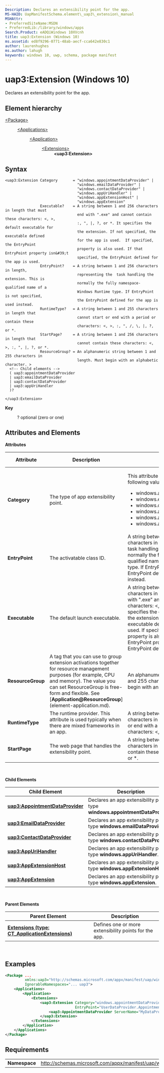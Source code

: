 ```yaml
---
Description: Declares an extensibility point for the app.
MS-HAID: UapManifestSchema.element\_uap3\_extension\_manual
MSHAttr:
- PreferredSiteName:MSDN
- PreferredLib:/library/windows/apps
Search.Product: eADQiWindows 10XVcnh
title: uap3:Extension (Windows 10)
ms.assetid: ed8f9296-0771-48ab-aecf-cca642e830c1
author: laurenhughes
ms.author: lahugh
keywords: windows 10, uwp, schema, package manifest
---
```


# uap3:Extension (Windows 10)


Declares an extensibility point for the app.

## Element hierarchy

<dl>
<dt><a href="element-package.md">&lt;Package&gt;</a></dt>
<dd>
<dl>
<dt><a href="element-applications.md">&lt;Applications&gt;</a></dt>
<dd>
<dl>
<dt><a href="element-application.md">&lt;Application&gt;</a></dt>
<dd>
<dl>
<dt><a href="element-1-extensions.md">&lt;Extensions&gt;</a></dt>
<dd><b>&lt;uap3:Extension&gt;</b></dd>
</dl>
</dd>
</dl>
</dd>
</dl>
</dd>
</dl>

## Syntax


```
<uap3:Extension Category       = "windows.appointmentDataProvider" | 
                                 "windows.emailDataProvider" | 
                                 "windows.contactDataProvider" | 
                                 "windows.appUriHandler" | 
                                 "windows.appExtensionHost" | 
                                 "windows.appExtension"
                Executable?    = A string between 1 and 256 characters in length that must 
                                 end with ".exe" and cannot contain these characters: <, >, 
                                 :, ", |, ?, or *. It specifies the default executable for 
                                 the extension. If not specified, the executable defined 
                                 for the app is used.  If specified, the EntryPoint 
                                 property is also used. If that EntryPoint property isn&#39;t 
                                 specified, the EntryPoint defined for the app is used.
                EntryPoint?    = A string between 1 and 256 characters in length, 
                                 representing the  task handling the extension. This is 
                                 normally the fully namespace-qualified name of a 
                                 Windows Runtime type. If EntryPoint is not specified, 
                                 the EntryPoint defined for the app is used instead.
                RuntimeType?   = A string between 1 and 255 characters in length that 
                                 cannot start or end with a period or contain these 
                                 characters: <, >, :, ", /, \, |, ?, or *.
                StartPage?     = A string between 1 and 256 characters in length that 
                                 cannot contain these characters: <, >, :, ", |, ?, or *.
                ResourceGroup? = An alphanumeric string between 1 and 255 characters in 
                                 length. Must begin with an alphabetic character. >
  <!-- Child elements -->
  ( uap3:appointmentDataProvider
  | uap3:emailDataProvider
  | uap3:contactDataProvider
  | uap3:appUriHandler
  )?

</uap3:Extension>
```

**Key**

          ? optional (zero or one)

## Attributes and Elements


**Attributes**

<table>
<colgroup>
<col width="20%" />
<col width="20%" />
<col width="20%" />
<col width="20%" />
<col width="20%" />
</colgroup>
<thead>
<tr class="header">
<th>Attribute</th>
<th>Description</th>
<th>Data type</th>
<th>Required</th>
<th>Default value</th>
</tr>
</thead>
<tbody>
<tr class="odd">
<td><strong>Category</strong></td>
<td>The type of app extensibility point.</td>
<td><p>This attribute can have one of the following values:</p>
<ul>
<li>windows.appointmentDataProvider</li>
<li>windows.emailDataProvider</li>
<li>windows.contactDataProvider</li>
<li>windows.appUriHandler</li>
<li>windows.appExtensionHost</li>
<li>windows.appExtension</li>
</ul></td>
<td>Yes</td>
<td></td>
</tr>
<tr class="even">
<td><strong>EntryPoint</strong></td>
<td>The activatable class ID.</td>
<td>A string between 1 and 256 characters in length, representing the task handling the extension. This is normally the fully namespace-qualified name of a Windows Runtime type. If EntryPoint is not specified, the EntryPoint defined for the app is used instead.</td>
<td>No</td>
<td></td>
</tr>
<tr class="odd">
<td><strong>Executable</strong></td>
<td>The default launch executable.</td>
<td>A string between 1 and 256 characters in length that must end with &quot;.exe&quot; and cannot contain these characters: &lt;, &gt;, :, &quot;, |, ?, or *. It specifies the default executable for the extension. If not specified, the executable defined for the app is used. If specified, the EntryPoint property is also used. If that EntryPoint property isn't specified, the EntryPoint defined for the app is used.</td>
<td>No</td>
<td></td>
</tr>
<tr class="even">
<td><strong>ResourceGroup</strong></td>
<td>A tag that you can use to group extension activations together for resource management purposes (for example, CPU and memory). The value you can set ResourceGroup is free-form and flexible. See [<strong>Application@ResourceGroup</strong>](element-application.md).</td>
<td>An alphanumeric string between 1 and 255 characters in length. Must begin with an alphabetic character.</td>
<td>No</td>
<td></td>
</tr>
<tr class="odd">
<td><strong>RuntimeType</strong></td>
<td>The runtime provider. This attribute is used typically when there are mixed frameworks in an app.</td>
<td>A string between 1 and 255 characters in length that cannot start or end with a period or contain these characters: &lt;, &gt;, :, &quot;, /, \, |, ?, or *.</td>
<td>No</td>
<td></td>
</tr>
<tr class="even">
<td><strong>StartPage</strong></td>
<td>The web page that handles the extensibility point.</td>
<td>A string between 1 and 256 characters in length that cannot contain these characters: &lt;, &gt;, :, &quot;, |, ?, or *.</td>
<td>No</td>
<td></td>
</tr>
</tbody>
</table>

 

**Child Elements**

| Child Element                                                                       | Description                                                                      |
|-------------------------------------------------------------------------------------|----------------------------------------------------------------------------------|
| [**uap3:AppointmentDataProvider**](element-uap3-appointmentdataprovider-manual.md) | Declares an app extensibility point of type **windows.appointmentDataProvider**. |
| [**uap3:EmailDataProvider**](element-uap3-emaildataprovider-manual.md)             | Declares an app extensibility point of type **windows.emailDataProvider**.       |
| [**uap3:ContactDataProvider**](element-uap3-contactdataprovider-manual.md)         | Declares an app extensibility point of type **windows.contactDataProvider**.     |
| [**uap3:AppUriHandler**](element-uap3-appurihandler-manual.md)                     | Declares an app extensibility point of type **windows.appUriHandler**.           |
| [**uap3:AppExtensionHost**](element-uap3-appextensionhost-manual.md)               | Declares an app extensibility point of type **windows.appExtensionHost**.        |
| [**uap3:AppExtension**](element-uap3-appextension-manual.md)                       | Declares an app extensibility point of type **windows.appExtension**.            |

 

**Parent Elements**

| Parent Element                                                               | Description                                           |
|------------------------------------------------------------------------------|-------------------------------------------------------|
| [**Extensions (type: CT\_ApplicationExtensions)**](element-1-extensions.md) | Defines one or more extensibility points for the app. |

 

## Examples


```XML
<Package ...
         xmlns:uap3="http://schemas.microsoft.com/appx/manifest/uap/windows10/3"  
         IgnorableNamespaces="... uap3">
    <Applications>
        <Application>
            <Extensions>
                <uap3:Extension Category="windows.appointmentDataProvider" 
                                EntryPoint="UserDataProvider.AppointmentDataProviderTask">  
                    <uap3:AppointmentDataProvider ServerName="MyDataProvider.PPLE" />  
                </uap3:Extension>  
            </Extensions>
        </Application>
    </Applications>
</Package>
```

## Requirements


|               |                                                            |
|---------------|------------------------------------------------------------|
| **Namespace** | http://schemas.microsoft.com/appx/manifest/uap/windows10/3 |

 

 

 



